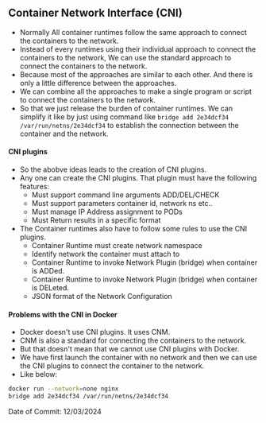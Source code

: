 ## Container Network Interface (CNI)

- Normally All container runtimes follow the same approach to connect the containers to the network.
- Instead of every runtimes using their individual approach to connect the containers to the network, We can use the standard approach to connect the containers to the network.
- Because most of the approaches are similar to each other. And there is only a little difference between the approaches.
- We can combine all the approaches to make a single program or script  to connect the containers to the network.
- So that we just release the burden of container runtimes. We can simplify it like by just using command like `bridge add 2e34dcf34 /var/run/netns/2e34dcf34` to establish the connection between the container and the network.


#### CNI plugins

- So the abobve ideas leads to the creation of CNI plugins.
- Any one can create the CNI plugins. That plugin must have the following features:
    - Must support command line arguments ADD/DEL/CHECK
    - Must support parameters container id, network ns etc..
    - Must manage IP Address assignment to PODs
    - Must Return results in a specific format
- The Container runtimes also have to follow some rules to use the CNI plugins.
    - Container Runtime must create network namespace
    - Identify network the container must attach to
    - Container Runtime to invoke Network Plugin (bridge) when container is ADDed.
    - Container Runtime to invoke Network Plugin (bridge) when container is DELeted.
    - JSON format of the Network Configuration

#### Problems with the CNI in Docker

- Docker doesn't use CNI plugins. It uses CNM.
- CNM is also a standard for connecting the containers to the network.
- But that doesn't mean that we cannot use CNI plugins with Docker.
- We have first launch the container with no network and then we can use the CNI plugins to connect the container to the network.
- Like below:
```bash
docker run --network=none nginx
bridge add 2e34dcf34 /var/run/netns/2e34dcf34
```

Date of Commit: 12/03/2024